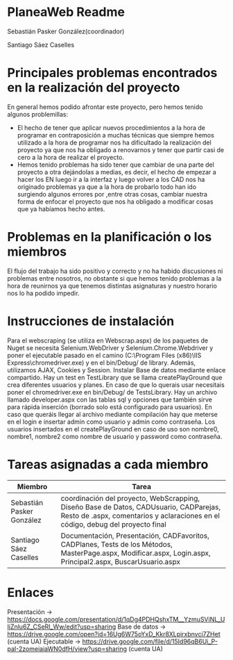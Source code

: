 # PlaneaWeb Readme
Sebastián Pasker González(coordinador)

Santiago Sáez Caselles

# Principales problemas encontrados en la realización del proyecto
En general hemos podido afrontar este proyecto, pero hemos tenido algunos problemillas:
- El hecho de tener que aplicar nuevos procedimientos a la hora de programar en contraposición a muchas técnicas que siempre hemos         utilizado a la hora de programar nos ha dificultado la realización del proyecto ya que nos ha obligado a renovarnos y tener que partir   casi de cero a la hora de realizar el proyecto.
- Hemos tenido problemas ha sido tener que cambiar de una parte del proyecto a otra dejándolas a medias, es decir, el hecho de empezar a   hacer los EN luego ir a la interfaz y luego volver a los CAD nos ha originado problemas ya que a la hora de probarlo todo han ido       surgiendo algunos errores por ,entre otras cosas, cambiar nuestra forma de enfocar el proyecto que nos ha obligado a modificar cosas     que ya habíamos hecho antes.

# Problemas en la planificación o los miembros
El flujo del trabajo ha sido positivo y correcto y no ha habido discusiones ni problemas entre nosotros, no obstante si que hemos tenido problemas a la hora de reunirnos ya que tenemos distintas asignaturas y nuestro horario nos lo ha podido impedir.

# Instrucciones de instalación

Para el webscraping (se utiliza en Webscrap.aspx) de los paquetes de Nuget se necesita Selenium.WebDriver y Selenium.Chrome.Webdriver y poner el ejecutable 
pasado en el camino (C:\Program Files (x86)\IIS Express\chromedriver.exe) y en el bin/Debug/ de library. Además, utilizamos AJAX, Cookies y Session. Instalar Base de datos mediante enlace compartido.
Hay un test en TestLibrary que se llama createPlayGround que crea diferentes usuarios y planes. En caso de que lo querais usar necesitais poner el chromedriver.exe en bin/Debug/ de TestsLibrary.
Hay un archivo llamado developer.aspx con las tablas sql y opciones que también sirve para rápida inserción (borrado solo está configurado para usuarios). En caso que 
queráis llegar al archivo mediante compilación hay que meterse en el login e insertar admin como usuario y admin como contraseña. Los usuarios insertados en el createPlayGround en caso de uso
son nombre0, nombre1, nombre2 como nombre de usuario y password como contraseña.

# Tareas asignadas a cada miembro
| Miembro | Tarea |
| -- | -- |
| Sebastián Pasker González | coordinación del proyecto, WebScrapping, Diseño Base de Datos, CADUsuario, CADParejas, Resto de .aspx, comentarios y aclaraciones en el código, debug del proyecto final |
| Santiago Sáez Caselles | Documentación, Presentación, CADFavoritos, CADPlanes, Tests de los Métodos, MasterPage.aspx, Modificar.aspx, Login.aspx, Principal2.aspx, BuscarUsuario.aspx |

# Enlaces
Presentación -> https://docs.google.com/presentation/d/1qDg4PDHQshxTM__YzmuSViNL_UIjZnlu6Z_CSeRI_Ww/edit?usp=sharing
Base de datos -> https://drive.google.com/open?id=16Ug6W75oYxD_Kkr8XLpirxbnvci7ZHet (cuenta UA)
Ejecutable -> https://drive.google.com/file/d/15Id96qB6Ui_P-paI-2zomeiaiaWN0dfH/view?usp=sharing (cuenta UA)
